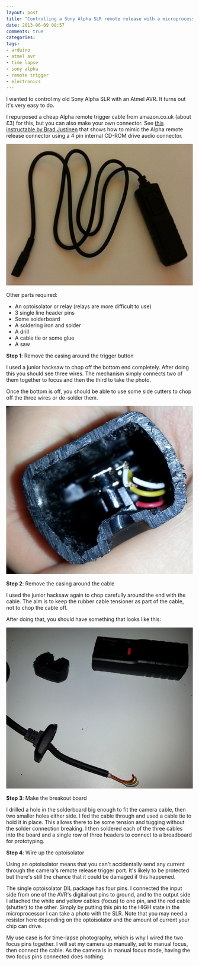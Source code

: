 ```yaml
---
layout: post
title: "Controlling a Sony Alpha SLR remote release with a microprocessor"
date: 2013-06-09 08:57
comments: true
categories:
tags:
- arduino
- atmel avr
- time lapse
- sony alpha
- remote trigger
- electronics
---
```


I wanted to control my old Sony Alpha SLR with an Atmel AVR. It turns out it's
very easy to do.

I repurposed a cheap Alpha remote trigger cable from amazon.co.uk (about £3)
for this, but you can also make your own connector. See [this instructable by Brad Justinen](http://www.instructables.com/id/Homebew-Wired-SONY-ALPHA-Remote/)
that shows how to mimic the Alpha remote release connector using a 4 pin
internal CD-ROM drive audio connector.

!["Sony Alpha Shutter Release Cable"](/images/alpha-remote-trigger/cable.jpg)

Other parts required:

* An optoisolator or relay (relays are more difficult to use)
* 3 single line header pins
* Some solderboard
* A soldering iron and solder
* A drill
* A cable tie or some glue
* A saw

**Step 1**: Remove the casing around the trigger button

I used a junior hacksaw to chop off the bottom end completely. After doing this
you should see three wires. The mechanism simply connects two of them together
to focus and then the third to take the photo.

Once the bottom is off, you should be able to use some side cutters to chop off
the three wires or de-solder them.

!["Step 1"](/images/alpha-remote-trigger/step1-a.jpg)

**Step 2**: Remove the casing around the cable

I used the junior hacksaw again to chop carefully around the end with the
cable. The aim is to keep the rubber cable tensioner as part of the cable, not
to chop the cable off.

After doing that, you should have something that looks like this:

!["Step 2"](/images/alpha-remote-trigger/step1-b.jpg)

**Step 3**: Make the breakout board

I drilled a hole in the solderboard big enough to fit the camera cable, then
two smaller holes either side. I fed the cable through and used a cable tie to
hold it in place. This allows there to be some tension and tugging without the
solder connection breaking. I then soldered each of the three cables into the
board and a single row of three headers to connect to a breadboard for
prototyping.

**Step 4**: Wire up the optoisolator

Using an optoisolator means that you can't accidentally send any current
through the camera's remote release trigger port. It's likely to be protected
but there's still the chance that it could be damaged if this happened.

The single optoisolator DIL package has four pins. I connected the input side
from one of the AVR's digital out pins to ground, and to the output side I
attached the white and yellow cables (focus) to one pin, and the red cable
(shutter) to the other. Simply by putting this pin to the HIGH state in the
microprocessor I can take a photo with the SLR. Note that you may need a
resistor here depending on the optoisolator and the amount of current your chip
can drive.

My use case is for time-lapse photography, which is why I wired the two focus
pins together. I will set my camera up manually, set to manual focus, then
connect the cable. As the camera is in manual focus mode, having the two focus
pins connected does nothing.
